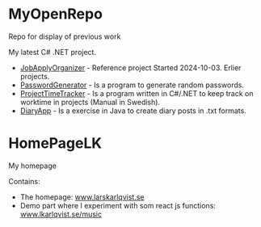 # MyOpenRepo
Repo for display of previous work

My latest C# .NET project.
* [JobApplyOrganizer](https://github.com/KarlqvistLars/JobApplyOrganizer/blob/1d269d6392cafd6cb23b1eac9860b3b8dce1469a/README.md) - Reference project Started 2024-10-03.
Erlier projects.
* [PasswordGenerator](PasswordGenerator/README.md) - Is a program to generate random passwords.
* [ProjectTimeTracker](ProjectTimeTracker/README.md) -  Is a program written in C#/.NET to keep track on worktime in projects (Manual in Swedish).
* [DiaryApp](DiaryApp/README.md) - Is a exercise in Java to create diary posts in .txt formats.

# HomePageLK
My homepage

Contains:<br/>
- The homepage: www.larskarlqvist.se<br/>
- Demo part where I experiment with som react js functions: www.lkarlqvist.se/music
